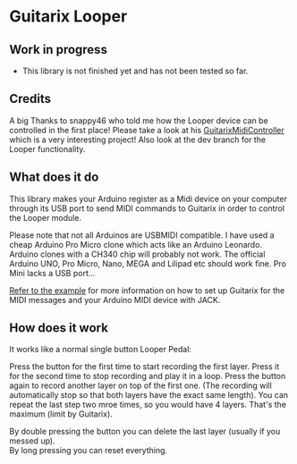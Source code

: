 # Guitarix Looper

## Work in progress
- This library is not finished yet and has not been tested so far.

## Credits
A big Thanks to snappy46 who told me how the Looper device can be controlled in the first place! Please take a look at his [GuitarixMidiController](https://github.com/snappy46/GuitarixMidiController) which is a very interesting project! Also look at the dev branch for the Looper functionality.

## What does it do

This library makes your Arduino register as a Midi device on your computer through its USB port to send MIDI commands to Guitarix in order to control the Looper module.  

Please note that not all Arduinos are USBMIDI compatible. I have used a cheap Arduino Pro Micro clone which acts like an Arduino Leonardo.  
Arduino clones with a CH340 chip will probably not work. The official Arduino UNO, Pro Micro, Nano, MEGA and Lilipad etc should work fine. Pro Mini lacks a USB port...  

[Refer to the example](examples/SingeButtonLooper/SingleButtonLooper.ino) for more information on how to set up Guitarix for the MIDI messages and your Arduino MIDI device with JACK. 


## How does it work

It works like a normal single button Looper Pedal:

Press the button for the first time to start recording the first layer. Press it for the second time to stop recording and play it in a loop.
Press the button again to record another layer on top of the first one. (The recording will automatically stop so that both layers have the exact same length).
You can repeat the last step two mroe times, so you would have 4 layers. That's the maximum (limit by Guitarix).

By double pressing the button you can delete the last layer (usually if you messed up).  
By long pressing you can reset everything.
